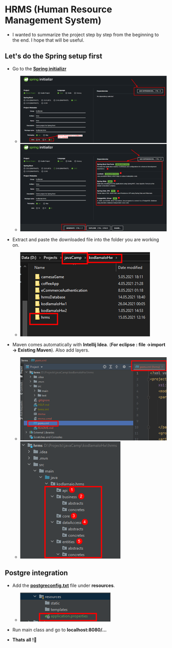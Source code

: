  # **HRMS (Human Resource Management System)** 

 - I wanted to summarize the project step by step from the beginning to the end. I hope that will be useful.

  ## Let's do the **Spring** setup first

 - Go to the [**Spring initializr**](https://start.spring.io/)
   
     - <img src="assets/spring1.png">
   
     - <img src="assets/spring2.png">

 - Extract and paste the downloaded file into the folder you are working on.
   
    - <img src="assets/generate.png">
    
 - Maven comes automatically with **Intellij Idea**. (**For eclipse : file ->import -> Existing Maven**). Also add layers. 

    - <img src="assets/mavenpic.png">
      
    - <img src="assets/layers.png">
    
  ## Postgre integration

 - Add the [**postgreconfig.txt**](https://github.com/engindemirog/Northwind-Database-Script-for-Postgre-Sql/blob/master/postgreconfig.txt) file under **resources**.

    - <img src="assets/postgre.png">
   
 -  Run main class and go to **localhost:8080/...**
 -  **Thats all !**🤞




 